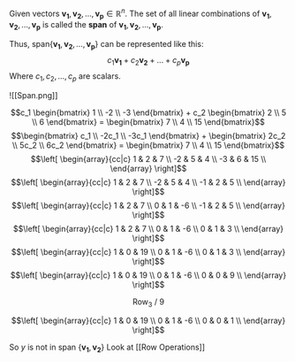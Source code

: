 Given vectors $\mathbf{v_1},\mathbf{v_2}, . . . , \mathbf{v_p} \in \mathbb{R}^n$. The set of all linear combinations of $\mathbf{v_1},\mathbf{v_2}, . . . , \mathbf{v_p}$ is called the **span** of $\mathbf{v_1},\mathbf{v_2}, . . . , \mathbf{v_p}$.

Thus, $\text{span}\{\mathbf{v_1},\mathbf{v_2}, \dots, \mathbf{v_p}\}$ can be represented like this:
$$c_1\mathbf{v_1}+c_2\mathbf{v_2} + \dots + c_p\mathbf{v_p}$$
Where $c_1, c_2, . . . , c_p$ are scalars.

![[Span.png]]

$$c_1  \begin{bmatrix} 1 \\ -2 \\ -3 \end{bmatrix}  + c_2  \begin{bmatrix} 2 \\ 5 \\ 6 \end{bmatrix} = \begin{bmatrix} 7 \\ 4 \\ 15 \end{bmatrix}$$
$$\begin{bmatrix} c_1   \\ -2c_1   \\ -3c_1   \end{bmatrix}  +   \begin{bmatrix} 2c_2 \\ 5c_2 \\ 6c_2 \end{bmatrix} = \begin{bmatrix} 7 \\ 4 \\ 15 \end{bmatrix}$$
$$\left[ \begin{array}{cc|c} 1 & 2 & 7 \\ -2 & 5 & 4 \\ -3 & 6 & 15 \\ \end{array} \right]$$
$$\left[ \begin{array}{cc|c} 1 & 2 & 7 \\ -2 & 5 & 4 \\ -1 & 2 & 5 \\ \end{array} \right]$$
$$\left[ \begin{array}{cc|c} 1 & 2 & 7 \\ 0 & 1 & -6 \\ -1 & 2 & 5 \\ \end{array} \right]$$
$$\left[ \begin{array}{cc|c} 1 & 2 & 7 \\ 0 & 1 & -6 \\ 0 & 1 & 3 \\ \end{array} \right]$$
$$\left[ \begin{array}{cc|c} 1 & 0 & 19 \\ 0 & 1 & -6 \\ 0 & 1 & 3 \\ \end{array} \right]$$
$$\left[ \begin{array}{cc|c} 1 & 0 & 19 \\ 0 & 1 & -6 \\ 0 & 0 & 9 \\ \end{array} \right]$$
<p style="text-align: center;">
Row<sub>3</sub>
/
9
</p>

$$\left[ \begin{array}{cc|c} 1 & 0 & 19 \\ 0 & 1 & -6 \\ 0 & 0 & 1 \\ \end{array} \right]$$

So $y$ is not in span $\{ \mathbf{v_1}, \mathbf{v_2}\}$ 
Look at [[Row Operations]]
